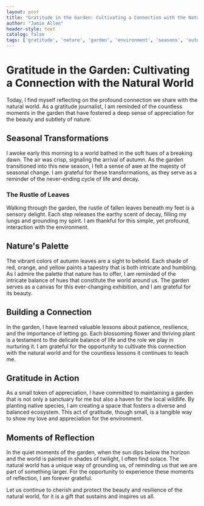 ```yaml
---
layout: post
title: "Gratitude in the Garden: Cultivating a Connection with the Natural World"
author: "Jamie Allen"
header-style: text
catalog: false
tags: ['gratitude', 'nature', 'garden', 'environment', 'seasons', 'outdoors']
---
```


# Gratitude in the Garden: Cultivating a Connection with the Natural World

Today, I find myself reflecting on the profound connection we share with the natural world. As a gratitude journalist, I am reminded of the countless moments in the garden that have fostered a deep sense of appreciation for the beauty and subtlety of nature.

## Seasonal Transformations

I awoke early this morning to a world bathed in the soft hues of a breaking dawn. The air was crisp, signaling the arrival of autumn. As the garden transitioned into this new season, I felt a sense of awe at the majesty of seasonal change. I am grateful for these transformations, as they serve as a reminder of the never-ending cycle of life and decay.

### The Rustle of Leaves

Walking through the garden, the rustle of fallen leaves beneath my feet is a sensory delight. Each step releases the earthy scent of decay, filling my lungs and grounding my spirit. I am thankful for this simple, yet profound, interaction with the environment.

## Nature's Palette

The vibrant colors of autumn leaves are a sight to behold. Each shade of red, orange, and yellow paints a tapestry that is both intricate and humbling. As I admire the palette that nature has to offer, I am reminded of the intricate balance of hues that constitute the world around us. The garden serves as a canvas for this ever-changing exhibition, and I am grateful for its beauty.

## Building a Connection

In the garden, I have learned valuable lessons about patience, resilience, and the importance of letting go. Each blossoming flower and thriving plant is a testament to the delicate balance of life and the role we play in nurturing it. I am grateful for the opportunity to cultivate this connection with the natural world and for the countless lessons it continues to teach me.

## Gratitude in Action

As a small token of appreciation, I have committed to maintaining a garden that is not only a sanctuary for me but also a haven for the local wildlife. By planting native species, I am creating a space that fosters a diverse and balanced ecosystem. This act of gratitude, though small, is a tangible way to show my love and appreciation for the environment.

## Moments of Reflection

In the quiet moments of the garden, when the sun dips below the horizon and the world is painted in shades of twilight, I often find solace. The natural world has a unique way of grounding us, of reminding us that we are part of something larger. For the opportunity to experience these moments of reflection, I am forever grateful.

Let us continue to cherish and protect the beauty and resilience of the natural world, for it is a gift that sustains and inspires us all.
